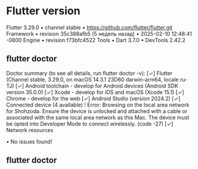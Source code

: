# Flutter version

Flutter 3.29.0 • channel stable • https://github.com/flutter/flutter.git
Framework • revision 35c388afb5 (5 недель назад) • 2025-02-10 12:48:41 -0800
Engine • revision f73bfc4522
Tools • Dart 3.7.0 • DevTools 2.42.2

## flutter doctor

Doctor summary (to see all details, run flutter doctor -v):
[✓] Flutter (Channel stable, 3.29.0, on macOS 14.3.1 23D60 darwin-arm64, locale ru-TJ)
[✓] Android toolchain - develop for Android devices (Android SDK version 35.0.0)
[✓] Xcode - develop for iOS and macOS (Xcode 15.1)
[✓] Chrome - develop for the web
[✓] Android Studio (version 2024.2)
[✓] Connected device (4 available)
! Error: Browsing on the local area network for Shohzoda. Ensure the device is unlocked and attached with a cable or associated with
the same local area network as this Mac.
The device must be opted into Developer Mode to connect wirelessly. (code -27)
[✓] Network resources

• No issues found!

## flutter doctor
